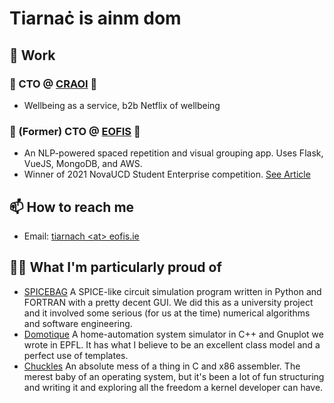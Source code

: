 # Tiarnaċ is ainm dom
## 🔭 Work
### 💜 CTO @ [CRAOI](https://www.linkedin.com/company/craoi) 💜
- Wellbeing as a service, b2b Netflix of wellbeing
### 🧠 (Former) CTO @ [EOFIS](https://www.linkedin.com/company/eofis-ie) 🧠
- An NLP-powered spaced repetition and visual grouping app. Uses Flask, VueJS, MongoDB, and AWS.
- Winner of 2021 NovaUCD Student Enterprise competition. [See Article](https://www.linkedin.com/posts/novaucd_early-stage-venture-developing-a-software-activity-6813784623991070720-QYZy)
<!--
## 🌱 Learning
- [VueJS](https://github.com/vuejs/vue)
- [Flask](https://github.com/pallets/flask)
-->
<!--
## 🔨 Hiring me
- I'm open to contract or part-time work using Python, AWS, Javascript, or any combination of skills in my [CV](tiarnach_o_riada_cv.pdf).
- Look at my [CV](tiarnach_o_riada_cv.pdf) to see there's something I can help you with
-->
## 📫 How to reach me
- Email: [tiarnach \<at\> eofis.ie](mailto:tiarnach@eofis.ie) 
## 👨‍🎨️ What I'm particularly proud of
- [SPICEBAG](https://github.com/madrasalach/SPICEBAG) A SPICE-like circuit simulation program written in Python and FORTRAN with a pretty decent GUI. We did this as a university project and it involved some serious (for us at the time) numerical algorithms and software engineering.
- [Domotique](https://github.com/MaxencePPierre/Domotique) A home-automation system simulator in C++ and Gnuplot we wrote in EPFL. It has what I believe to be an excellent class model and a perfect use of templates.
- [Chuckles](https://github.com/ollghra/chuckles) An absolute mess of a thing in C and x86 assembler. The merest baby of an operating system, but it's been a lot of fun structuring and writing it and exploring all the freedom a kernel developer can have. 
<!--
**ollghra/ollghra** is a ✨ _special_ ✨ repository because its `README.md` (this file) appears on your GitHub profile.

Here are some ideas to get you started:

- 🔭 I’m currently working on ...
- 🌱 I’m currently learning ...
- 👯 I’m looking to collaborate on ...
- 🤔 I’m looking for help with ...
- 💬 Ask me about ...
- 📫 How to reach me: ...
- 😄 Pronouns: ...
- ⚡ Fun fact: ...
-->

